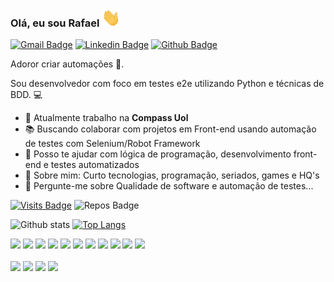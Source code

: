 ### Olá, eu sou Rafael <img src="./hi.gif" width="30px">

[![Gmail Badge](https://img.shields.io/badge/-Gmail-c14438?style=flat-square&logo=Gmail&logoColor=white&link=mailto:rafaelvsc88@gmail.com)](mailto:rafaelvsc88@gmail.com)
[![Linkedin Badge](https://img.shields.io/badge/-LinkedIn-blue?style=flat-square&logo=Linkedin&logoColor=white&link=https://www.linkedin.com/in/rafael-vescio/)](https://www.linkedin.com/in/rafael-vescio/)
[![Github Badge](https://img.shields.io/badge/-Github-000?style=flat-square&logo=Github&logoColor=white&link=https://github.com/RafaelVsc)](https://github.com/RafaelVsc)

<!--
**RafaelVsc/RafaelVsc** is a ✨ _special_ ✨ repository because its `README.md` (this file) appears on your GitHub profile.

Here are some ideas to get you started:

- 🔭 I’m currently working on SenseData
- 🌱 I’m currently learning Selenium, Behave and Python
- 👯 I’m looking to collaborate on meaningful projects
- 🤖 Ask me about automated tests using python and selenium...

-->
Adoror criar automações 🤖.

Sou desenvolvedor com foco em testes e2e utilizando Python e técnicas de BDD. :computer:


- 🔭  Atualmente trabalho na **Compass Uol**
- 📚  Buscando colaborar com projetos em Front-end usando automação de testes com Selenium/Robot Framework
- 🤝  Posso te ajudar com lógica de programação, desenvolvimento front-end e testes automatizados
- 💬  Sobre mim: Curto tecnologias, programação, seriados, games e HQ's
- 🤖  Pergunte-me sobre Qualidade de software e automação de testes...

[![Visits Badge](https://badges.pufler.dev/visits/RafaelVsc/RafaelVsc?style=for-the-badge)](https://github.com/RafaelVsc/RafaelVsc)
![Repos Badge](https://badges.pufler.dev/repos/RafaelVsc?style=for-the-badge)

![Github stats](https://github-readme-stats.vercel.app/api?username=RafaelVsc&show_icons=true&theme=gotham)
[![Top Langs](https://github-readme-stats.vercel.app/api/top-langs/?username=RafaelVsc&layout=compact&theme=gotham)](https://github.com/RafaelVsc/github-readme-stats)


<code><img height="45" src="https://xesque.rocketseat.dev/platform/tech/ruby.svg"></code>
<code><img height="45" src="https://xesque.rocketseat.dev/platform/tech/selenium-webdriver.svg"></code>
<code><img height="45" src="https://xesque.rocketseat.dev/platform/tech/capybara.svg"></code>
<code><img height="45" src="https://xesque.rocketseat.dev/platform/tech/python.svg"></code>
<code><img height="45" src="https://xesque.rocketseat.dev/platform/tech/html5.svg"></code>
<code><img height="45" src="https://xesque.rocketseat.dev/platform/tech/css3.svg"></code>
<code><img height="45" src="https://xesque.rocketseat.dev/platform/tech/javascript.svg"></code>
<code><img height="45" src="https://xesque.rocketseat.dev/platform/tech/typescript.svg"></code>
<code><img height="45" src="https://xesque.rocketseat.dev/platform/tech/node.svg"></code>
<code><img height="45" src="https://xesque.rocketseat.dev/platform/tech/reactjs.svg"></code>
<code><img height="45" src="https://xesque.rocketseat.dev/platform/tech/react-native.svg"></code>
<br/>
<br/>
<code><img height="45" src="https://xesque.rocketseat.dev/platform/tech/docker.svg"></code>
<code><img height="45" src="https://xesque.rocketseat.dev/platform/tech/jenkins.svg"></code>
<code><img height="45" src="https://xesque.rocketseat.dev/platform/tech/postgresql.svg"></code>
<code><img height="45" src="https://xesque.rocketseat.dev/platform/tech/mongodb.svg"></code>




<!--
<code><img height="30" src="https://raw.githubusercontent.com/github/explore/80688e429a7d4ef2fca1e82350fe8e3517d3494d/topics/ruby/ruby.png"></code>
<code><img height="30" src="https://raw.githubusercontent.com/github/explore/80688e429a7d4ef2fca1e82350fe8e3517d3494d/topics/html/html.png"></code>
<code><img height="30" src="https://raw.githubusercontent.com/github/explore/80688e429a7d4ef2fca1e82350fe8e3517d3494d/topics/css/css.png"></code>
<code><img height="30" src="https://raw.githubusercontent.com/github/explore/80688e429a7d4ef2fca1e82350fe8e3517d3494d/topics/javascript/javascript.png"></code>
<code><img height="30" src="https://raw.githubusercontent.com/github/explore/80688e429a7d4ef2fca1e82350fe8e3517d3494d/topics/typescript/typescript.png"></code>
<code><img height="30" src="https://raw.githubusercontent.com/github/explore/80688e429a7d4ef2fca1e82350fe8e3517d3494d/topics/react/react.png"></code>
<code><img height="30" src="https://raw.githubusercontent.com/github/explore/80688e429a7d4ef2fca1e82350fe8e3517d3494d/topics/nodejs/nodejs.png"></code>
<code><img height="30" src="https://raw.githubusercontent.com/github/explore/80688e429a7d4ef2fca1e82350fe8e3517d3494d/topics/terminal/terminal.png"></code>
<code><img height="30" src="https://raw.githubusercontent.com/github/explore/80688e429a7d4ef2fca1e82350fe8e3517d3494d/topics/git/git.png"></code>
<code><img height="30" src="https://raw.githubusercontent.com/github/explore/80688e429a7d4ef2fca1e82350fe8e3517d3494d/topics/docker/docker.png"></code>
<code><img height="30" src="https://cdn.icon-icons.com/icons2/2107/PNG/512/file_type_cucumber_icon_130657.png"></code> 
-->
